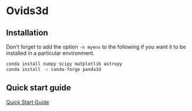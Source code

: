 # Ovids3d


## Installation

Don't forget to add the option `-n myenv` to the following if you want
it to be installed in a particular environment.

```bash
conda install numpy scipy matplotlib astropy 
conda install -c conda-forge panda3d
```

## Quick start guide

[Quick Start Guide](docs/quick_start.md)
